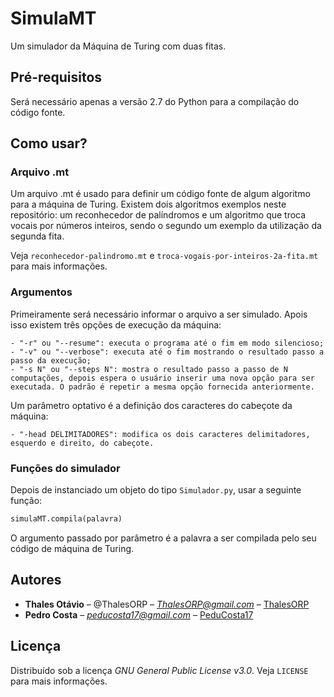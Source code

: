 # SimulaMT

Um simulador da Máquina de Turing com duas fitas.


## Pré-requisitos

Será necessário apenas a versão 2.7 do Python para a compilação do código fonte.


## Como usar?

### Arquivo .mt

Um arquivo .mt é usado para definir um código fonte de algum algoritmo para a máquina de Turing. Existem dois algoritmos exemplos neste repositório: um reconhecedor de palíndromos e um algoritmo que troca vocais por números inteiros, sendo o segundo um exemplo da utilização da segunda fita.

Veja ``reconhecedor-palindromo.mt`` e ``troca-vogais-por-inteiros-2a-fita.mt`` para mais informações.

### Argumentos

Primeiramente será necessário informar o arquivo a ser simulado. Apois isso existem três opções de execução da máquina:

```
- "-r" ou "--resume": executa o programa até o fim em modo silencioso;
- "-v" ou "--verbose": executa até o fim mostrando o resultado passo a passo da execução;
- "-s N" ou "--steps N": mostra o resultado passo a passo de N computações, depois espera o usuário inserir uma nova opção para ser executada. O padrão é repetir a mesma opção fornecida anteriormente.
```

Um parâmetro optativo é a definição dos caracteres do cabeçote da máquina:

```
- "-head DELIMITADORES": modifica os dois caracteres delimitadores, esquerdo e direito, do cabeçote.
```


### Funções do simulador

Depois de instanciado um objeto do tipo ``Simulador.py``, usar a seguinte função:

```python
simulaMT.compila(palavra)
```

O argumento passado por parâmetro é a palavra a ser compilada pelo seu código de máquina de Turing.


## Autores

* **Thales Otávio** – @ThalesORP – *ThalesORP@gmail.com* – [ThalesORP](https://github.com/ThalesORP)
* **Pedro Costa** – *peducosta17@gmail.com* – [PeduCosta17](https://github.com/PeduCosta17)


## Licença

Distribuído sob a licença *GNU General Public License v3.0*. Veja ``LICENSE`` para mais informações.
